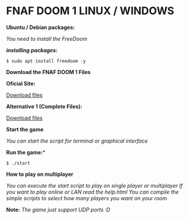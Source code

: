 # FNAF DOOM 1 LINUX / WINDOWS

**Ubuntu / Debian packages:**

*You need to install the FreeDoom*

***installing packages:***

`$ sudo apt install freedoom -y`

**Download the FNAF DOOM 1 Files**

**Oficial Site:**

[Download files](https://gamejolt.com/games/FiveNightsAtFreddys1Doom/228159)

**Alternative 1 (Complete Files):**

[Download files](https://archive.org/details/fnaf-linux)

**Start the game**

*You can start the script for terminal or graphical interface*

**Run the game:***

`$ ./start`

**How to play on multiplayer**

*You can execute the start script to play on single player or multiplayer
If you want to play online or LAN read the help.html
You can compile the simple scripts to select how many players you want
on your room*

**Note:** *The game just support UDP ports :D*
